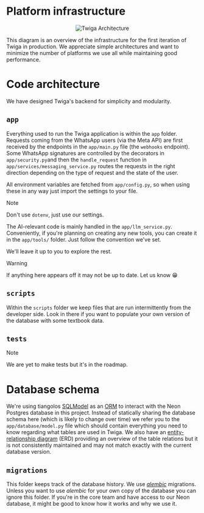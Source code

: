 # Platform infrastructure

<div align="center">

![Twiga Architecture](https://github.com/user-attachments/assets/33e4e394-b724-4ea4-af2a-7e75f93615aa)

</div>

This diagram is an overview of the infrastructure for the first iteration of Twiga in production. We appreciate simple architectures and want to minimize the number of platforms we use all while maintaining good performance.

# Code architecture

We have designed Twiga's backend for simplicity and modularity.

## `app`

Everything used to run the Twiga application is within the `app` folder. Requests coming from the WhatsApp users (via the Meta API) are first received by the endpoints in the `app/main.py` file (the `webhooks` endpoint). Some WhatsApp signatures are controlled by the decorators in `app/security.py`and then the `handle_request` function in `app/services/messaging_service.py` routes the requests in the right direction depending on the type of request and the state of the user.

All environment variables are fetched from `app/config.py`, so when using these in any way just import the settings to your file.

> [!Note]
>
> Don't use `dotenv`, just use our settings.

The AI-relevant code is mainly handled in the `app/llm_service.py`. Conveniently, if you're planning on creating any new tools, you can create it in the `app/tools/` folder. Just follow the convention we've set.

We'll leave it up to you to explore the rest.

> [!Warning]
>
> If anything here appears off it may not be up to date. Let us know 😁

## `scripts`

Within the `scripts` folder we keep files that are run intermittently from the developer side. Look in there if you want to populate your own version of the database with some textbook data.

## `tests`

> [!Note]
>
> We are yet to make tests but it's in the roadmap.

# Database schema

We're using tiangolos [SQLModel](https://sqlmodel.tiangolo.com/) as an [ORM](https://en.wikipedia.org/wiki/Object%E2%80%93relational_mapping) to interact with the Neon Postgres database in this project. Instead of statically sharing the database schema here (which is likely to change over time) we refer you to the `app/database/model.py` file which should contain everything you need to know regarding what tables are used in Twiga. We also have an [entity-relationship diagram](https://drive.google.com/file/d/10dKIW6I6_d-712rt0s-7KltTWTmBjRIP/view?usp=sharing) (ERD) providing an overview of the table relations but it is not consistently maintained and may not match exactly with the current database version.

## `migrations`

This folder keeps track of the database history. We use [_alembic_](https://medium.com/@kasperjuunge/how-to-get-started-with-alembic-and-sqlmodel-288700002543) migrations. Unless you want to use _alembic_ for your own copy of the database you can ignore this folder. If you're in the core team and have access to our Neon database, it might be good to know how it works and why we use it.
